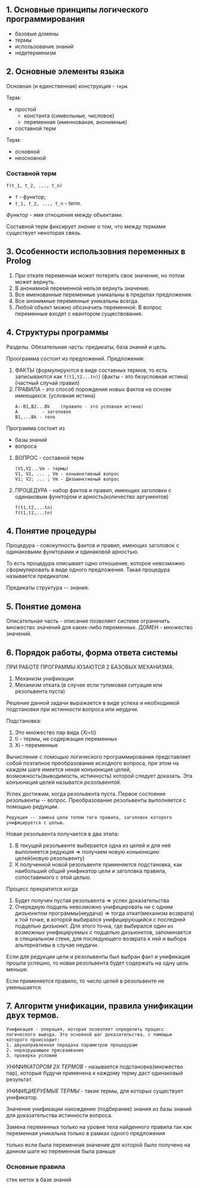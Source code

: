 ## 1. Основные принципы логического программирования 

- базовые домены
- термы
- использование знаний 
- недетерменизм 


## 2. Основные элементы языка 

Основная (и единcтвенная) конструкция - `терм`.

Терм: 
 - простой 
    - константа (символьные, числовое)
    - переменная (именнованая, анонимные)
 - составной терм 

 Терм: 
 - основной 
 - неосновной

### Составной терм

```
f(t_1, t_2, ..., t_n)
```
- `f` - функтор;
- `t_1, t_2, ..., t_n` - term.

*Функтор* - имя отношения между объектами.

Составной терм фиксирует _знание_ о том, что между термами существует некоторая связь.

## 3. Особенности использовния переменных в Prolog

1) При откате переменная может потерять свое значение, но потом может вернуть.
2) В анонимной переменной нельзя вернуть значение.
3) Все именованные переменные уникальны в пределах предложения.
4) Все анонимные переменные уникальны всегда. 
5) Любой объект можно обозначить переменной.
В вопрос переменные входят с квантором существования.


## 4. Структуры программы 

Разделы.
Обязательная часть: предикаты, база знаний и цель. 

Проограмма состоит из предложений. 
Предложения:
1) ФАКТЫ (формулируются в виде составных термов, то есть записываются как `f(t1,t2...tn)`)   (факты - это безусловная истина) (частный случай правил)
2) ПРАВИЛА -  это способ порождения новых фактов на основе имеющихся. (условная истина)
    ```
    A:-B1,B2...Bk    (правило - это условная истина)
	A 		  - заголовок
	B1,...Bk - тело
    ```

Программа состоит из
 - базы знаний 
 - вопроса

 
1) ВОПРОС - составной терм
    ```
    (V1,V2...Vm - термы)
	V1, V2, ... , Vm - коньюнктивный вопрос   
	V1; V2; ... ; Vm - Дизъюнктивный вопрос
    ```
	
2) ПРОЦЕДУРА - набор фактов и правил, имеющих заголовки с одинаковым функтором и арность(количество аргументов)
    ```
	f(t1,t2,...tn)
	f(t1,t2,...tn) 
    ```

## 4. Понятие процедуры 

Процедура - совокупность фактов и правил,  имеющих заголовок с одинаковыми функторами и одинаковой арностью.

То есть процедура описывает одно отношение, которое невозможно сформулировать в виде одного предложения. Такая процедура называется предикатом.

Предикаты структура -- знания.

## 5. Понятие домена 
Описательная часть - описание позволяет системе ограничить множество значений для каких-либо переменных.
ДОМЕН - множество значений.

## 6. Порядок работы, форма ответа системы 

ПРИ РАБОТЕ ПРОГРАММЫ ЮЗАЮТСЯ 2 БАЗОВЫХ МЕХАНИЗМА.
1) Механизм унификации
2) Механизм отката.(в случае если тупиковая ситуация или резольвента пуста)

Решение данной задачи выражается в виде успеха и необходимой подстановки при истинности вопроса или неудачи.

Подстановка:
1) Это множество пар вида {Xi=ti}
2) ti - термы, не содержащие переменных
3) Xi - переменные

Вычисление с помощью логического программирования представляет собой поэтапное преобразование исходного вопроса, при этом на каждом шаге имеется некая конъюнкция целей, возможность(выводимость, истинность) которой следует доказать. Эта конъюнкция целей называтся _резольвентой_.

Успех достижим, когда резольвента пуста. 
Первое состояние резольвенты -- вопрос. Преобразование резольвенты выполняется с помощью редукции. 

    Редукция -- замена цели телом того правила, заголовок которого унифицируется с целью.


Новая резольвента получается в два этапа: 
1. В текущей резольвенте выберается одна из целей и для неё выполняется редукция => получаем новую коньюнкцию целей(новую резольвенту)
2. К полученной новой резольвенте применяется подстановка, как наибольший общий унификатор цели и заголовка правила, сопоставимого с этой целью.

Процесс прекратится когда
1. Будет получен пустая резольвента => успех доказательства
2. Очередную подцель невозможно унифицировать ни с одним дизъюнктом программы(неудача) => тогда откат(механизм возврата) к той точке, в которой выбирался  унифицирующийся с последней подцелью дизъюнкт. Для этого точка, где выбирался один из возможных унифицируемых с подцелью дизъюнктов, запоминается в специальном стеке, для последующего возврата к ней и выбора альтернативы в случае неудачи.

Если для редукции цели и резольвенты был выбран факт и унификация прошла успешно, то новая резольвента будет содержать на одну цель меньше. 

Если применяется правило, то число целей в резольвенте не уменьшается.

## 7. Алгоритм унификации, правила унификации двух термов.

    Унификация - операция, которая позволяет определить процесс логического вывода. Это основной шаг доказательства, с помощью которого происходит:
    1. двунаправленная передача параметров процедурам 
    2. неразрушающее присваивание 
    3. проверка условий 

_УНИФИКАТОРОМ 2Х ТЕРМОВ_ - называется подстановка(множество пар), которые будучи применена к каждому терму даст одинаковый результат.

_УНИФИЦИЕРУЕМЫЕ ТЕРМЫ_ - такие термы, для которых существует унификатор.

Значение унификации нахождение (подбирание) знания из базы знаний для доказательства истинности вопроса. 

Замена переменных только на уровне тела найденного правила так как переменная уникальна только в рамках одного предложения 

только если была переменная значение для которой было получено на данном шаге но переменная была раньше 

### Основные правила 

стек меток в базе знаний 